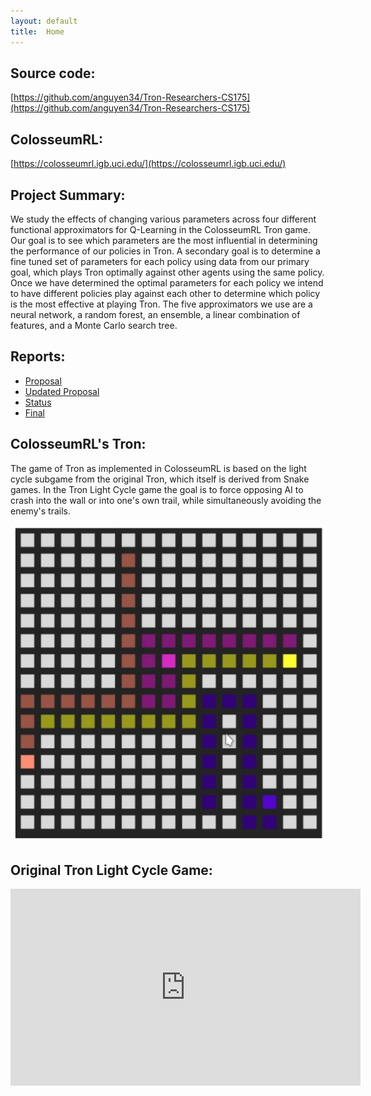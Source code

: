 ```yaml
---
layout: default
title:  Home
---
```


## Source code: 

[https://github.com/anguyen34/Tron-Researchers-CS175](https://github.com/anguyen34/Tron-Researchers-CS175)

## ColosseumRL: 

[https://colosseumrl.igb.uci.edu/](https://colosseumrl.igb.uci.edu/)

## Project Summary:

We study the effects of changing various parameters across four different functional approximators for Q-Learning in the ColosseumRL Tron game. Our goal is to see which parameters are the most influential in determining the performance of our policies in Tron. A secondary goal is to determine a fine tuned set of parameters for each policy using data from our primary goal, which plays Tron optimally against other agents using the same policy. Once we have determined the optimal parameters for each policy we intend to have different policies play against each other to determine which policy is the most effective at playing Tron. The five approximators we use are a neural network, a random forest, an ensemble, a linear combination of features, and a Monte Carlo search tree.

## Reports:

- [Proposal](proposal.html) 
- [Updated Proposal](proposalUpdate.html)
- [Status](status.html)
- [Final](final.html)

## ColosseumRL's Tron:

The game of Tron as implemented in ColosseumRL is based on the light cycle subgame from the original Tron, which itself is derived from Snake games. In the Tron Light Cycle game the goal is to force opposing AI to crash into the wall or into one's own trail, while simultaneously avoiding the enemy's trails.

![](images/colrl_tron.png?raw=true)

## Original Tron Light Cycle Game:
<iframe width="560" height="315" src="https://www.youtube.com/watch?v=XEp8G2HtDJM" title="YouTube video player" frameborder="0" allow="accelerometer; autoplay; clipboard-write; encrypted-media; gyroscope; picture-in-picture" allowfullscreen></iframe>
